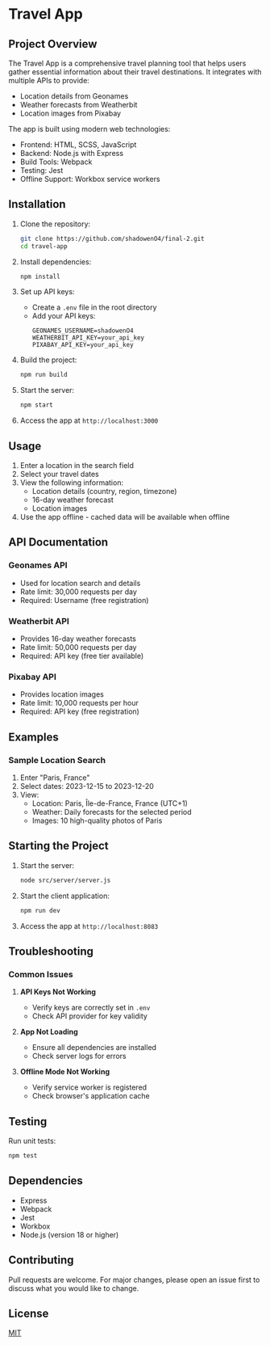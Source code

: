 # Travel App

## Project Overview
The Travel App is a comprehensive travel planning tool that helps users gather essential information about their travel destinations. It integrates with multiple APIs to provide:
- Location details from Geonames
- Weather forecasts from Weatherbit
- Location images from Pixabay

The app is built using modern web technologies:
- Frontend: HTML, SCSS, JavaScript
- Backend: Node.js with Express
- Build Tools: Webpack
- Testing: Jest
- Offline Support: Workbox service workers

## Installation
1. Clone the repository:
   ```bash
   git clone https://github.com/shadowenO4/final-2.git
   cd travel-app
   ```

2. Install dependencies:
   ```bash
   npm install
   ```

3. Set up API keys:
   - Create a `.env` file in the root directory
   - Add your API keys:
     ```
     GEONAMES_USERNAME=shadowenO4
     WEATHERBIT_API_KEY=your_api_key
     PIXABAY_API_KEY=your_api_key
     ```

4. Build the project:
   ```bash
   npm run build
   ```

5. Start the server:
   ```bash
   npm start
   ```

6. Access the app at `http://localhost:3000`

## Usage
1. Enter a location in the search field
2. Select your travel dates
3. View the following information:
   - Location details (country, region, timezone)
   - 16-day weather forecast
   - Location images
4. Use the app offline - cached data will be available when offline

## API Documentation
### Geonames API
- Used for location search and details
- Rate limit: 30,000 requests per day
- Required: Username (free registration)

### Weatherbit API
- Provides 16-day weather forecasts
- Rate limit: 50,000 requests per day
- Required: API key (free tier available)

### Pixabay API
- Provides location images
- Rate limit: 10,000 requests per hour
- Required: API key (free registration)

## Examples
### Sample Location Search
1. Enter "Paris, France"
2. Select dates: 2023-12-15 to 2023-12-20
3. View:
   - Location: Paris, Île-de-France, France (UTC+1)
   - Weather: Daily forecasts for the selected period
   - Images: 10 high-quality photos of Paris

## Starting the Project
1. Start the server:
   ```bash
   node src/server/server.js
   ```
2. Start the client application:
   ```bash
   npm run dev
   ```
3. Access the app at `http://localhost:8083`

## Troubleshooting

### Common Issues
1. **API Keys Not Working**
   - Verify keys are correctly set in `.env`
   - Check API provider for key validity

2. **App Not Loading**
   - Ensure all dependencies are installed
   - Check server logs for errors

3. **Offline Mode Not Working**
   - Verify service worker is registered
   - Check browser's application cache

## Testing
Run unit tests:
```bash
npm test
```

## Dependencies
- Express
- Webpack
- Jest
- Workbox
- Node.js (version 18 or higher)

## Contributing
Pull requests are welcome. For major changes, please open an issue first to discuss what you would like to change.

## License
[MIT](https://choosealicense.com/licenses/mit/me)
